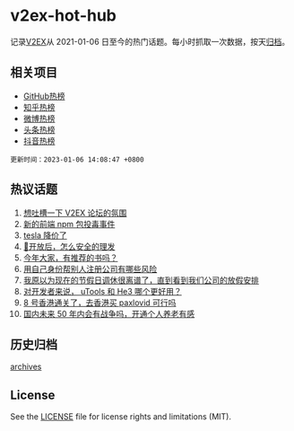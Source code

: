# v2ex-hot-hub

 记录[V2EX](https://www.v2ex.com/)从 2021-01-06 日至今的热门话题。每小时抓取一次数据，按天[归档](archives)。
 
 ## 相关项目

- [GitHub热榜](https://github.com/snaildev/github-hot-hub)
- [知乎热榜](https://github.com/snaildev/zhihu-hot-hub)
- [微博热榜](https://github.com/snaildev/weibo-hot-hub)
- [头条热榜](https://github.com/snaildev/toutiao-hot-hub)
- [抖音热榜](https://github.com/snaildev/douyin-hot-hub)


 `更新时间：2023-01-06 14:08:47 +0800`

## 热议话题

1. [想吐槽一下 V2EX 论坛的氛围](https://www.v2ex.com/t/906841)
1. [新的前端 npm 包投毒事件](https://www.v2ex.com/t/906834)
1. [tesla 降价了](https://www.v2ex.com/t/906917)
1. [🦠开放后，怎么安全的理发](https://www.v2ex.com/t/906909)
1. [今年大家，有推荐的书吗？](https://www.v2ex.com/t/906929)
1. [用自己身份帮别人注册公司有哪些风险](https://www.v2ex.com/t/906746)
1. [我原以为现在的节假日调休很离谱了，直到看到我们公司的放假安排](https://www.v2ex.com/t/906904)
1. [对开发者来说， uTools 和 He3 哪个更好用？](https://www.v2ex.com/t/906905)
1. [8 号香港通关了，去香港买 paxlovid 可行吗](https://www.v2ex.com/t/906773)
1. [国内未来 50 年内会有战争吗，开通个人养老有感](https://www.v2ex.com/t/906967)

## 历史归档

[archives](archives)

## License

See the [LICENSE](LICENSE) file for license rights and limitations (MIT).
